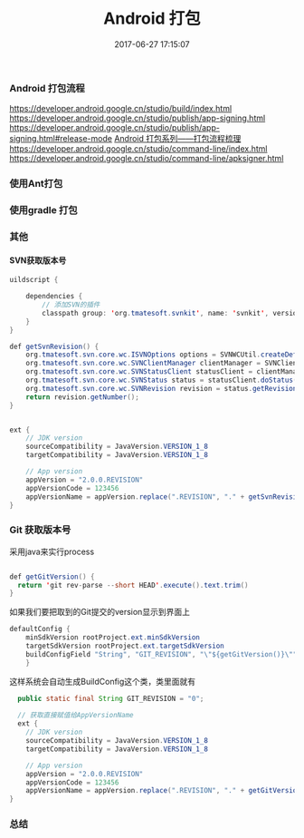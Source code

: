 ﻿---
title: Android 打包
date: 2017-06-27 17:15:07
categories: [Android, 其他]
tags: [打包, package]
---

### Android 打包流程

https://developer.android.google.cn/studio/build/index.html
https://developer.android.google.cn/studio/publish/app-signing.html
https://developer.android.google.cn/studio/publish/app-signing.html#release-mode
[Android 打包系列——打包流程梳理](https://juejin.im/entry/57a5bc735bbb500064246d00)
https://developer.android.google.cn/studio/command-line/index.html
https://developer.android.google.cn/studio/command-line/apksigner.html
### 使用Ant打包

### 使用gradle 打包


### 其他
#### SVN获取版本号
```java
uildscript {

    dependencies {
	    // 添加SVN的插件
        classpath group: 'org.tmatesoft.svnkit', name: 'svnkit', version: '1.8.9'
    }
}

def getSvnRevision() {
    org.tmatesoft.svn.core.wc.ISVNOptions options = SVNWCUtil.createDefaultOptions(true);
    org.tmatesoft.svn.core.wc.SVNClientManager clientManager = SVNClientManager.newInstance(options);
    org.tmatesoft.svn.core.wc.SVNStatusClient statusClient = clientManager.getStatusClient();
    org.tmatesoft.svn.core.wc.SVNStatus status = statusClient.doStatus(projectDir, false);
    org.tmatesoft.svn.core.wc.SVNRevision revision = status.getRevision();
    return revision.getNumber();
}


ext {
    // JDK version
    sourceCompatibility = JavaVersion.VERSION_1_8
    targetCompatibility = JavaVersion.VERSION_1_8

    // App version
    appVersion = "2.0.0.REVISION"
    appVersionCode = 123456
    appVersionName = appVersion.replace(".REVISION", "." + getSvnRevision())
}
```

### Git 获取版本号

采用java来实行process
```java

def getGitVersion() {
  return 'git rev-parse --short HEAD'.execute().text.trim()
}
```
如果我们要把取到的Git提交的version显示到界面上

```java
defaultConfig {
	minSdkVersion rootProject.ext.minSdkVersion
	targetSdkVersion rootProject.ext.targetSdkVersion
	buildConfigField "String", "GIT_REVISION", "\"${getGitVersion()}\""
    }
```
这样系统会自动生成BuildConfig这个类，类里面就有

```java
  public static final String GIT_REVISION = "0";
  
  // 获取直接赋值给AppVersionName
  ext {
    // JDK version
    sourceCompatibility = JavaVersion.VERSION_1_8
    targetCompatibility = JavaVersion.VERSION_1_8

    // App version
    appVersion = "2.0.0.REVISION"
    appVersionCode = 123456
    appVersionName = appVersion.replace(".REVISION", "." + getGitVersion())
}
```
### 总结



